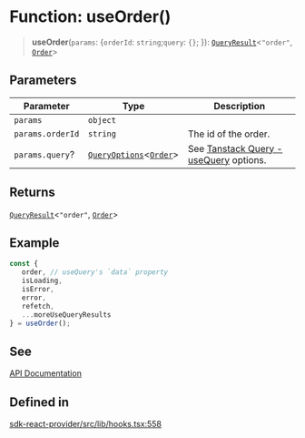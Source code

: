 # Function: useOrder()

> **useOrder**(`params`: \{`orderId`: `string`;`query`: `{}`; \}): [`QueryResult`](/docs/packages/sdk-react-provider/type-aliases/QueryResult.md)\<`"order"`, [`Order`](/docs/packages/sdk-react-provider/interfaces/Order.md)\>

## Parameters

| Parameter | Type | Description |
| ------ | ------ | ------ |
| `params` | `object` |  |
| `params.orderId` | `string` | The id of the order. |
| `params.query`? | [`QueryOptions`](/docs/packages/sdk-react-provider/type-aliases/QueryOptions.md)\<[`Order`](/docs/packages/sdk-react-provider/interfaces/Order.md)\> | See [Tanstack Query - useQuery](https://tanstack.com/query/latest/docs/framework/react/reference/useQuery) options. |

## Returns

[`QueryResult`](/docs/packages/sdk-react-provider/type-aliases/QueryResult.md)\<`"order"`, [`Order`](/docs/packages/sdk-react-provider/interfaces/Order.md)\>

## Example

```ts
const {
   order, // useQuery's `data` property
   isLoading,
   isError,
   error,
   refetch,
   ...moreUseQueryResults
} = useOrder();
```

## See

[API Documentation](https://monerium.dev/api-docs#operation/order|)

## Defined in

[sdk-react-provider/src/lib/hooks.tsx:558](https://github.com/monerium/js-monorepo/blob/main/packages/sdk-react-provider/src/lib/hooks.tsx#L558)
